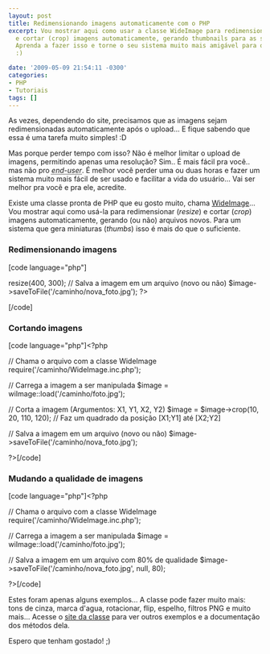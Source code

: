 ```yaml
---
layout: post
title: Redimensionando imagens automaticamente com o PHP
excerpt: Vou mostrar aqui como usar a classe WideImage para redimensionar (resize)
  e cortar (crop) imagens automaticamente, gerando thumbnails para as suas imagens.
  Aprenda a fazer isso e torne o seu sistema muito mais amigável para o visitante!
  :)

date: '2009-05-09 21:54:11 -0300'
categories:
- PHP
- Tutoriais
tags: []
---
```

As vezes, dependendo do site, precisamos que as imagens sejam redimensionadas automaticamente após o upload... E fique sabendo que essa é uma tarefa muito simples! :D

Mas porque perder tempo com isso? Não é melhor limitar o upload de imagens, permitindo apenas uma resolução? Sim.. É mais fácil pra você.. mas não pro <em><abbr title="Usuário final - Quem usará o site/sistema">end-user</abbr></em>. É melhor você perder uma ou duas horas e fazer um sistema muito mais fácil de ser usado e facilitar a vida do usuário... Vai ser melhor pra você e pra ele, acredite.

Existe uma classe pronta de PHP que eu gosto muito, chama <a href="http://wideimage.sourceforge.net/" target="_blank">WideImage</a>... Vou mostrar aqui como usá-la para redimensionar (<em>resize</em>) e cortar (<em>crop</em>) imagens automaticamente, gerando (ou não) arquivos novos. Para um sistema que gera miniaturas (<em>thumbs</em>) isso é mais do que o suficiente.

<h3>Redimensionando imagens</h3>

[code language="php"]
<?php

// Chama o arquivo com a classe WideImage
require('/caminho/WideImage.inc.php');

// Carrega a imagem a ser manipulada
$image = wiImage::load('/caminho/foto.jpg');

// Redimensiona a imagem
$image = $image->resize(400, 300);

// Salva a imagem em um arquivo (novo ou não)
$image->saveToFile('/caminho/nova_foto.jpg');

?>
[/code]

<h3>Cortando imagens</h3>

[code language="php"]<?php

// Chama o arquivo com a classe WideImage
require('/caminho/WideImage.inc.php');

// Carrega a imagem a ser manipulada
$image = wiImage::load('/caminho/foto.jpg');

// Corta a imagem (Argumentos: X1, Y1, X2, Y2)
$image = $image->crop(10, 20, 110, 120);
// Faz um quadrado da posição [X1;Y1] até [X2;Y2]

// Salva a imagem em um arquivo (novo ou não)
$image->saveToFile('/caminho/nova_foto.jpg');

?>[/code]

<h3>Mudando a qualidade de imagens</h3>

[code language="php"]<?php

// Chama o arquivo com a classe WideImage
require('/caminho/WideImage.inc.php');

// Carrega a imagem a ser manipulada
$image = wiImage::load('/caminho/foto.jpg');

// Salva a imagem em um arquivo com 80% de qualidade
$image->saveToFile('/caminho/nova_foto.jpg', null, 80);

?>[/code]

Estes foram apenas alguns exemplos... A classe pode fazer muito mais: tons de cinza, marca d'agua, rotacionar, flip, espelho, filtros PNG e muito mais... Acesse o <a href="http://wideimage.sourceforge.net/" target="_blank">site da classe</a> para ver outros exemplos e a documentação dos métodos dela.

Espero que tenham gostado! ;)

